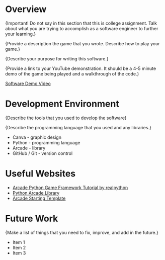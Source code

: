 # Overview

{Important!  Do not say in this section that this is college assignment.  Talk about what you are trying to accomplish as a software engineer to further your learning.}

{Provide a description the game that you wrote. Describe how to play your game.}

{Describe your purpose for writing this software.}

{Provide a link to your YouTube demonstration.  It should be a 4-5 minute demo of the game being played and a walkthrough of the code.}

[Software Demo Video](http://youtube.link.goes.here)

# Development Environment

{Describe the tools that you used to develop the software}

{Describe the programming language that you used and any libraries.}
* Canva - graphic design
* Python - programming language
* Arcade - library
* GitHub / Git - version control

# Useful Websites

* [Arcade Python Game Framework Tutorial by realpython](https://realpython.com/arcade-python-game-framework/)
* [Python Arcade Library](https://api.arcade.academy/en/latest/)
* [Arcade Starting Template](https://api.arcade.academy/en/latest/example_code/starting_template.html)

# Future Work

{Make a list of things that you need to fix, improve, and add in the future.}
* Item 1
* Item 2
* Item 3
